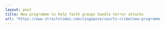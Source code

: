 ```yaml
---
layout: post
title: New programme to help faith groups handle terror attacks
url: "https://www.straitstimes.com/singapore/courts-crime/new-programme-to-help-faith-groups-handle-terror-attacks"
---
```


